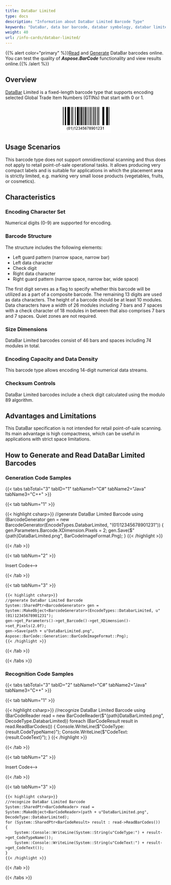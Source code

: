 ```yaml
---
title: DataBar Limited
type: docs
description: "Information about DataBar Limited Barcode Type"
keywords: "DataBar, data bar barcode, databar symbology, databar limited, Create databar barcodes, databar stacked, Read databar codes, what is databar limited, databar stacked barcodes, generate databar barcode, databar specification, gs1, gs1 databar, databar generator, databar reader, scan databar barcode, databar family"
weight: 40
url: /info-cards/databar-limited/
---
```

{{% alert color="primary" %}}[Read](https://products.aspose.app/barcode/recognize/databar) and [Generate](https://products.aspose.app/barcode/generate/databar) DataBar barcodes online. You can test the quality of ***Aspose.BarCode*** functionality and view results online.{{% /alert %}}

## **Overview**
[DataBar](/barcode/info-cards/databar-family) Limited is a fixed-length barcode type that supports encoding selected Global Trade Item Numbers (GTINs) that start with 0 or 1.

<p align="center"><img src="databarlimited.png"></p>

## **Usage Scenarios**
This barcode type does not support omnidirectional scanning and thus does not apply to retail point-of-sale operational tasks. It allows producing very compact labels and is suitable for applications in which the placement area is strictly limited, e.g. marking very small loose products (vegetables, fruits, or cosmetics).

## **Characteristics**
### **Encoding Character Set**
Numerical digits (0-9) are supported for encoding. 

### **Barcode Structure**
The structure includes the following elements:
- Left guard pattern (narrow space, narrow bar)
- Left data character
- Check digit
- Right data character
- Right guard pattern (narrow space, narrow bar, wide space)

The first digit serves as a flag to specify whether this barcode will be utilized as a part of a composite barcode. The remaining 13 digits are used as data characters. The height of a barcode should be at least 10 modules. Data characters have a width of 26 modules including 7 bars and 7 spaces with a check character of 18 modules in between that also comprises 7 bars and 7 spaces. Quiet zones are not required.  

### **Size Dimensions**
DataBar Limited barcodes consist of 46 bars and spaces including 74 modules in total.

### **Encoding Capacity and Data Density**
This barcode type allows encoding 14-digit numerical data streams.

### **Checksum Controls**
DataBar Limited barcodes include a check digit calculated using the modulo 89 algorithm.

## **Advantages and Limitations**
This DataBar specification is not intended for retail point-of-sale scanning. Its main advantage is high compactness, which can be useful in applications with strict space limitations.

## **How to Generate and Read DataBar Limited Barcodes**

### **Generation Code Samples**

{{< tabs tabTotal="3" tabID="1" tabName1="C#" tabName2="Java" tabName3="C++" >}}

{{< tab tabNum="1" >}}

{{< highlight csharp>}}
//generate DataBar Limited Barcode
using (BarcodeGenerator gen = new BarcodeGenerator(EncodeTypes.DatabarLimited, "(01)12345678901231"))
{
    gen.Parameters.Barcode.XDimension.Pixels = 2;
    gen.Save($"{path}DataBarLimited.png", BarCodeImageFormat.Png);
}
{{< /highlight >}}

{{< /tab >}}

{{< tab tabNum="2" >}}

<!--->Insert Code<-->

{{< /tab >}}

{{< tab tabNum="3" >}}

    {{< highlight csharp>}}
    //generate DataBar Limited Barcode
    System::SharedPtr<BarcodeGenerator> gen = System::MakeObject<BarcodeGenerator>(EncodeTypes::DatabarLimited, u"(01)12345678901231");
    gen->get_Parameters()->get_Barcode()->get_XDimension()->set_Pixels(2.0f);
    gen->Save(path + u"DataBarLimited.png", Aspose::BarCode::Generation::BarCodeImageFormat::Png);
    {{< /highlight >}}

{{< /tab >}}

{{< /tabs >}}

### **Recognition Code Samples**

{{< tabs tabTotal="3" tabID="2" tabName1="C#" tabName2="Java" tabName3="C++" >}}

{{< tab tabNum="1" >}}

{{< highlight csharp>}}
//recognize DataBar Limited Barcode
using (BarCodeReader read = new BarCodeReader($"{path}DataBarLimited.png", DecodeType.DatabarLimited))
    foreach (BarCodeResult result in read.ReadBarCodes())
    {
        Console.WriteLine($"CodeType:{result.CodeTypeName}");
        Console.WriteLine($"CodeText:{result.CodeText}");
    }
{{< /highlight >}}

{{< /tab >}}

{{< tab tabNum="2" >}}

<!--->Insert Code<-->

{{< /tab >}}

{{< tab tabNum="3" >}}

    {{< highlight csharp>}}
    //recognize DataBar Limited Barcode
    System::SharedPtr<BarCodeReader> read = System::MakeObject<BarCodeReader>(path + u"DataBarLimited.png", DecodeType::DatabarLimited);
    for (System::SharedPtr<BarCodeResult> result : read->ReadBarCodes())
    {
        System::Console::WriteLine(System::String(u"CodeType:") + result->get_CodeTypeName());
        System::Console::WriteLine(System::String(u"CodeText:") + result->get_CodeText());
    }
    {{< /highlight >}}

{{< /tab >}}

{{< /tabs >}}
